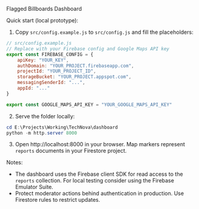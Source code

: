 
Flagged Billboards Dashboard

Quick start (local prototype):

1. Copy `src/config.example.js` to `src/config.js` and fill the placeholders:

```js
// src/config.example.js
// Replace with your Firebase config and Google Maps API key
export const FIREBASE_CONFIG = {
	apiKey: "YOUR_KEY",
	authDomain: "YOUR_PROJECT.firebaseapp.com",
	projectId: "YOUR_PROJECT_ID",
	storageBucket: "YOUR_PROJECT.appspot.com",
	messagingSenderId: "...",
	appId: "..."
}

export const GOOGLE_MAPS_API_KEY = "YOUR_GOOGLE_MAPS_API_KEY"
```

2. Serve the folder locally:

```powershell
cd E:\Projects\Working\TechNova\dashboard
python -m http.server 8000
```

3. Open http://localhost:8000 in your browser. Map markers represent `reports` documents in your Firestore project.

Notes:
- The dashboard uses the Firebase client SDK for read access to the `reports` collection. For local testing consider using the Firebase Emulator Suite.
- Protect moderator actions behind authentication in production. Use Firestore rules to restrict updates.
